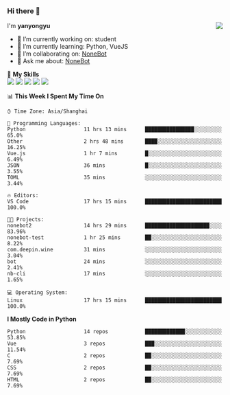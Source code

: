 ### Hi there 👋

<a href="#">
  <img align="right" src="https://github-readme-stats.vercel.app/api?username=yanyongyu&count_private=true&show_icons=true&bg_color=15,f2f7fd,E0EAFC" />
</a>

I'm **yanyongyu**

- 🔭 I’m currently working on: student
- 🌱 I’m currently learning: Python, VueJS
- 👯 I’m collaborating on: [NoneBot](https://github.com/nonebot)
- 💬 Ask me about: [NoneBot](https://github.com/nonebot)

🌟 **My Skills**  
![](https://img.shields.io/badge/-Python-3e74a2?style=flat-square&logo=Python&logoColor=fff)
![](https://img.shields.io/badge/-Vue-4fc08d?style=flat-square&logo=Vue.js&logoColor=fff)
![](https://img.shields.io/badge/-Node.js-339933?style=flat-square&logo=Node.js&logoColor=fff)
![](https://img.shields.io/badge/-Docker-2496ED?style=flat-square&logo=Docker&logoColor=fff)
![](https://img.shields.io/badge/-Linux-000000?style=flat-square&logo=Linux&logoColor=fff)

<!--START_SECTION:waka-->
📊 **This Week I Spent My Time On** 

```text
⌚︎ Time Zone: Asia/Shanghai

💬 Programming Languages: 
Python                   11 hrs 13 mins      ████████████████░░░░░░░░░   65.0% 
Other                    2 hrs 48 mins       ████░░░░░░░░░░░░░░░░░░░░░   16.25% 
Vue.js                   1 hr 7 mins         █░░░░░░░░░░░░░░░░░░░░░░░░   6.49% 
JSON                     36 mins             █░░░░░░░░░░░░░░░░░░░░░░░░   3.55% 
TOML                     35 mins             ░░░░░░░░░░░░░░░░░░░░░░░░░   3.44%

🔥 Editors: 
VS Code                  17 hrs 15 mins      █████████████████████████   100.0%

🐱‍💻 Projects: 
nonebot2                 14 hrs 29 mins      █████████████████████░░░░   83.96% 
nonebot-test             1 hr 25 mins        ██░░░░░░░░░░░░░░░░░░░░░░░   8.22% 
com.deepin.wine          31 mins             ░░░░░░░░░░░░░░░░░░░░░░░░░   3.04% 
bot                      24 mins             ░░░░░░░░░░░░░░░░░░░░░░░░░   2.41% 
nb-cli                   17 mins             ░░░░░░░░░░░░░░░░░░░░░░░░░   1.65%

💻 Operating System: 
Linux                    17 hrs 15 mins      █████████████████████████   100.0%

```

**I Mostly Code in Python** 

```text
Python                   14 repos            █████████████░░░░░░░░░░░░   53.85% 
Vue                      3 repos             ███░░░░░░░░░░░░░░░░░░░░░░   11.54% 
C                        2 repos             ██░░░░░░░░░░░░░░░░░░░░░░░   7.69% 
CSS                      2 repos             ██░░░░░░░░░░░░░░░░░░░░░░░   7.69% 
HTML                     2 repos             ██░░░░░░░░░░░░░░░░░░░░░░░   7.69%

```



<!--END_SECTION:waka-->
